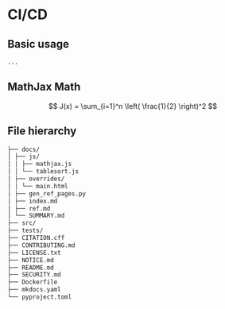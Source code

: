 # CI/CD

## Basic usage

```python
...
```

## MathJax Math

$$
J(x) = \sum_{i=1}^n \left( \frac{1}{2} \right)^2
$$

## File hierarchy

```bash
├── docs/
│ ├── js/
│ │ ├── mathjax.js
│ │ └── tablesort.js
│ ├── overrides/
│ │ └── main.html
│ ├── gen_ref_pages.py
│ ├── index.md
│ ├── ref.md
│ └── SUMMARY.md
├── src/
├── tests/
├── CITATION.cff
├── CONTRIBUTING.md
├── LICENSE.txt
├── NOTICE.md
├── README.md
├── SECURITY.md
├── Dockerfile
├── mkdocs.yaml
└── pyproject.toml
```
